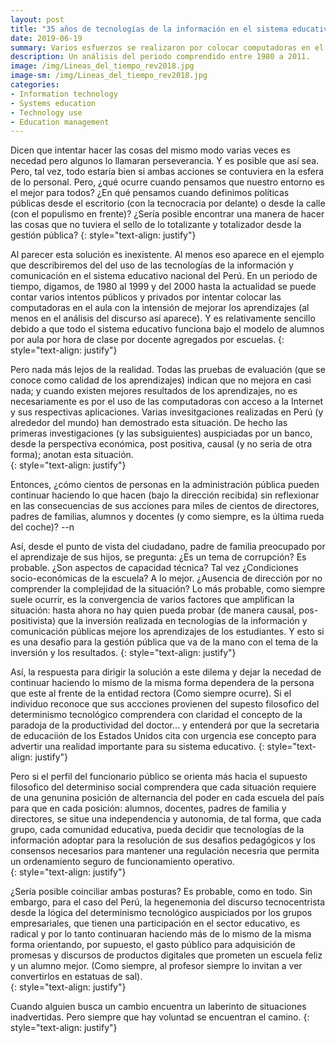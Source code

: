 ```yaml
--- 
layout: post
title: "35 años de tecnologías de la información en el sistema educativo peruano: un dilema para un ministro"
date: 2019-06-19
summary: Varios esfuerzos se realizaron por colocar computadoras en el aula, con pena y dolor.  
description: Un análisis del periodo comprendido entre 1980 a 2011.  
image: /img/Lineas_del_tiempo_rev2018.jpg
image-sm: /img/Lineas_del_tiempo_rev2018.jpg
categories:
- Information technology
- Systems education
- Technology use
- Education management
--- 
```


Dicen que intentar hacer las cosas del mismo modo varias veces es necedad pero algunos lo llamaran perseverancia. Y es posible que así sea. Pero, tal vez, todo estaría bien si ambas acciones se contuviera en la esfera de lo personal. Pero, ¿qué ocurre cuando pensamos que nuestro entorno es el mejor para todos? ¿En qué pensamos cuando definimos políticas públicas desde el escritorio (con la tecnocracia por delante) o desde la calle (con el populismo en frente)? ¿Sería posible encontrar una manera de hacer las cosas que no tuviera el sello de lo totalizante y totalizador desde la gestión pública? 
{: style="text-align: justify"}

Al parecer esta solución es inexistente. Al menos eso aparece en el ejemplo que describiremos del del uso de las tecnologías de la información y comunicación en el sistema educativo nacional del Perú. En un periodo de tiempo, digamos, de 1980 al 1999 y del 2000 hasta la actualidad se puede contar varios intentos públicos y privados por intentar colocar las computadoras en el aula con la intensión de mejorar los aprendizajes (al menos en el análisis del discurso así aparece). Y es relativamente sencillo debido a que todo el sistema educativo funciona bajo el modelo de alumnos por aula por hora de clase por docente agregados por escuelas. 
{: style="text-align: justify"}

Pero nada más lejos de la realidad. Todas las pruebas de evaluación (que se conoce como calidad de los aprendizajes) indican que no mejora en casi nada; y cuando existen mejores resultados de los aprendizajes, no es necesariamente es por el uso de las computadoras con acceso a la Internet y sus respectivas aplicaciones. Varias invesitgaciones realizadas en Perú (y alrededor del mundo) han demostrado esta situación. De hecho las primeras investigaciones (y las subsiguientes) auspiciadas por un banco, desde la perspectiva económica, post positiva, causal (y no seria de otra forma); anotan esta situación.   
{: style="text-align: justify"}

Entonces, ¿cómo cientos de personas en la administración pública pueden continuar haciendo lo que hacen (bajo la dirección recibida) sin reflexionar en las consecuencias de sus acciones para miles de cientos de directores, padres de familias, alumnos y docentes (y como siempre, es la última rueda del coche)? --n 


Así, desde el punto de vista del ciudadano, padre de familia preocupado por el aprendizaje de sus hijos, se pregunta: ¿Es un tema de corrupción? Es probable. ¿Son aspectos de capacidad técnica? Tal vez ¿Condiciones socio-económicas de la escuela? A lo mejor. ¿Ausencia de dirección por no comprender la complejidad de la situación? Lo más probable, como siempre suele ocurrir, es la convergencia de varios factores que amplifican la situación: hasta ahora no hay quien pueda probar (de manera causal, pos-positivista) que la inversión realizada en tecnologías de la información y comunicación públicas mejore los aprendizajes de los estudiantes. Y esto si es una desafio para la gestión pública que va de la mano con el tema de la inversión y los resultados. 
{: style="text-align: justify"} 

Así, la respuesta para dirigir la solución a este dilema y dejar la necedad de continuar haciendo lo mismo de la misma forma dependera de la persona que este al frente de la entidad rectora (Como siempre ocurre). Si el individuo reconoce que sus accciones provienen del supesto filosofico del determinismo tecnológico comprendera con claridad el concepto de la paradoja de la productividad del doctor... y entenderá por que la secretaria de educaciión de los Estados Unidos cita con urgencia ese concepto para advertir una realidad importante para su sistema educativo.
{: style="text-align: justify"}

Pero si el perfil del funcionario público se orienta más hacia el supuesto filosofico del determiniso social comprendera que cada situación requiere de una genunina posición de alternancia del poder en cada escuela del país para que en cada posición: alumnos, docentes, padres de familia y directores, se situe una independencia y autonomia, de tal forma, que cada grupo, cada comunidad educativa, pueda decidir que tecnologías de la información adoptar para la resolución de sus desafios pedagógicos y los consensos necesarios para mantener una regulación necesria que permita un ordenamiento seguro de funcionamiento operativo.  
{: style="text-align: justify"}

¿Sería posible coinciliar ambas posturas? Es probable, como en todo. Sin embargo, para el caso del Perú, la hegenemonia del discurso tecnocentrista desde la lógica del determinismo tecnológico auspiciados por los grupos empresariales, que tienen una participación en el sector educativo, es radical y por lo tanto continuaran haciendo más de lo mismo de la misma forma orientando, por supuesto, el gasto público para adquisición de promesas y discursos de productos digitales que prometen un escuela feliz y un alumno mejor. (Como siempre, al profesor siempre lo invitan a ver convertirlos en estatuas de sal).  
{: style="text-align: justify"}

Cuando alguien busca un cambio encuentra un laberinto de situaciones inadvertidas. Pero siempre que hay voluntad se encuentran el camino. 
{: style="text-align: justify"}

